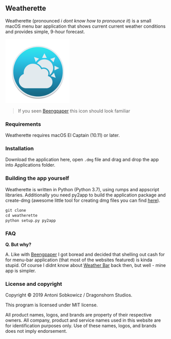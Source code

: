 ## Weatherette

Weatherette (pronounced *i dont know how to pronounce it*) is a small
macOS menu bar application that shows current current weather conditions
and provides simple, 9-hour forecast.

<img src="app_icon.png" alt="Weatherette Icon" width="200"/>

> If you seen [Beengpaper](https://github.com/rughalt/beengpaper) this
> icon should look familiar

### Requirements
Weatherette requires macOS El Captain (10.11) or later.

### Installation 

Download the application here, open `.dmg` file and drag and drop the
app into Applications folder.

### Building the app yourself

Weatherette is written in Python (Python 3.7), using rumps and appscript
libraries. Additionally you need py2app to build the application package
and create-dmg (awesome little tool for creating dmg files you can find
[here](https://github.com/sindresorhus/create-dmg)).

```
git clone
cd weatherette
python setup.py py2app
```

### FAQ
**Q. But why?**

A. Like with [Beengpaper](https://github.com/rughalt/beengpaper) I got
boread and decided that shelling out cash for for menu-bar application
(that most of the websites featured) is kinda stupid. Of course I didnt
know about
[Weather Bar](https://github.com/manifestinteractive/weather-bar-app)
back then, but well - mine app is simpler.


### License and copyright

Copyright © 2019 Antoni Sobkowicz / Dragonshorn Studios.

This program is licensed under MIT license.

All product names, logos, and brands are property of their respective
owners. All company, product and service names used in this website are
for identification purposes only. Use of these names, logos, and brands
does not imply endorsement.
